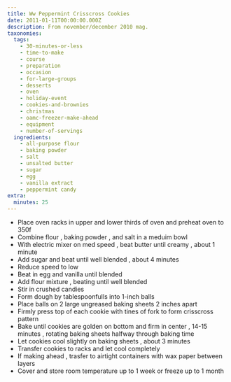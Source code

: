 ```yaml
---
title: Ww Peppermint Crisscross Cookies
date: 2011-01-11T00:00:00.000Z
description: From november/december 2010 mag.
taxonomies:
  tags:
    - 30-minutes-or-less
    - time-to-make
    - course
    - preparation
    - occasion
    - for-large-groups
    - desserts
    - oven
    - holiday-event
    - cookies-and-brownies
    - christmas
    - oamc-freezer-make-ahead
    - equipment
    - number-of-servings
  ingredients:
    - all-purpose flour
    - baking powder
    - salt
    - unsalted butter
    - sugar
    - egg
    - vanilla extract
    - peppermint candy
extra:
  minutes: 25
---
```

 - Place oven racks in upper and lower thirds of oven and preheat oven to 350f
 - Combine flour , baking powder , and salt in a meduim bowl
 - With electric mixer on med speed , beat butter until creamy , about 1 minute
 - Add sugar and beat until well blended , about 4 minutes
 - Reduce speed to low
 - Beat in egg and vanilla until blended
 - Add flour mixture , beating until well blended
 - Stir in crushed candies
 - Form dough by tablespoonfulls into 1-inch balls
 - Place balls on 2 large ungreased baking sheets 2 inches apart
 - Firmly press top of each cookie with tines of fork to form crisscross pattern
 - Bake until cookies are golden on bottom and firm in center , 14-15 minutes , rotating baking sheets halfway through baking time
 - Let cookies cool slightly on baking sheets , about 3 minutes
 - Transfer cookies to racks and let cool completely
 - If making ahead , trasfer to airtight containers with wax paper between layers
 - Cover and store room temperature up to 1 week or freeze up to 1 month
